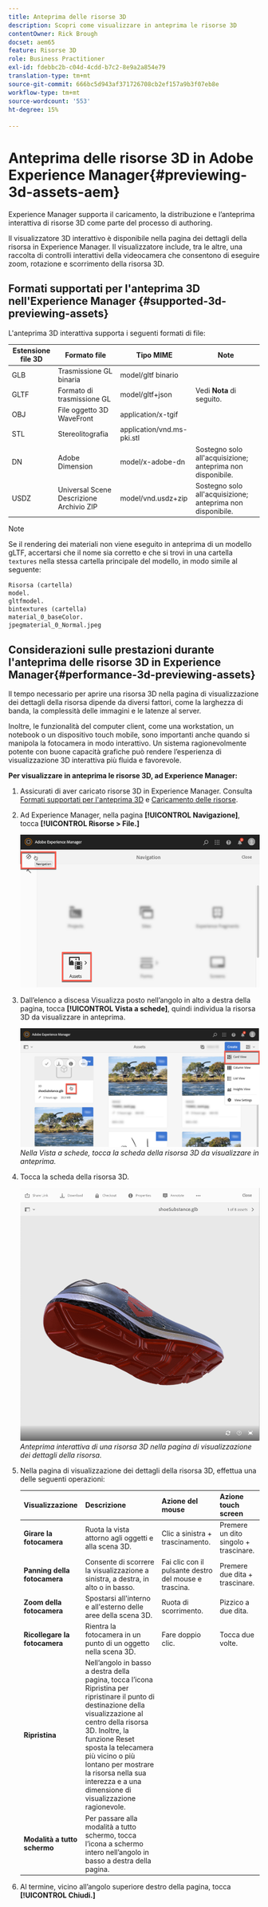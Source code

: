 ```yaml
---
title: Anteprima delle risorse 3D
description: Scopri come visualizzare in anteprima le risorse 3D
contentOwner: Rick Brough
docset: aem65
feature: Risorse 3D
role: Business Practitioner
exl-id: fdebbc2b-c04d-4cdd-b7c2-8e9a2a854e79
translation-type: tm+mt
source-git-commit: 666bc5d943af371726708cb2ef157a9b3f07eb8e
workflow-type: tm+mt
source-wordcount: '553'
ht-degree: 15%

---
```


# Anteprima delle risorse 3D in Adobe Experience Manager{#previewing-3d-assets-aem}

Experience Manager supporta il caricamento, la distribuzione e l’anteprima interattiva di risorse 3D come parte del processo di authoring.

Il visualizzatore 3D interattivo è disponibile nella pagina dei dettagli della risorsa in Experience Manager. Il visualizzatore include, tra le altre, una raccolta di controlli interattivi della videocamera che consentono di eseguire zoom, rotazione e scorrimento della risorsa 3D.

<!-- See also [Working with 3D assets in Dynamic Media](/help/assets/assets-3d.md). -->

## Formati supportati per l&#39;anteprima 3D nell&#39;Experience Manager {#supported-3d-previewing-assets}

L&#39;anteprima 3D interattiva supporta i seguenti formati di file:

| Estensione file 3D | Formato file | Tipo MIME | Note |
|---|---|---|---|
| GLB | Trasmissione GL binaria | model/gltf binario |  |
| GLTF | Formato di trasmissione GL | model/gltf+json | Vedi **Nota** di seguito. |
| OBJ | File oggetto 3D WaveFront | application/x-tgif |  |
| STL | Stereolitografia | application/vnd.ms-pki.stl |  |
| DN | Adobe Dimension | model/x-adobe-dn | Sostegno solo all&#39;acquisizione; anteprima non disponibile. |
| USDZ | Universal Scene Descrizione Archivio ZIP | model/vnd.usdz+zip | Sostegno solo all&#39;acquisizione; anteprima non disponibile. |

>[!NOTE]
>
>Se il rendering dei materiali non viene eseguito in anteprima di un modello gLTF, accertarsi che il nome sia corretto e che si trovi in una cartella `textures` nella stessa cartella principale del modello, in modo simile al seguente:

    Risorsa (cartella)
    model.
    gltfmodel.
    bintextures (cartella)
    material_0_baseColor.
    jpegmaterial_0_Normal.jpeg

## Considerazioni sulle prestazioni durante l&#39;anteprima delle risorse 3D in Experience Manager{#performance-3d-previewing-assets}

Il tempo necessario per aprire una risorsa 3D nella pagina di visualizzazione dei dettagli della risorsa dipende da diversi fattori, come la larghezza di banda, la complessità delle immagini e le latenze al server.

Inoltre, le funzionalità del computer client, come una workstation, un notebook o un dispositivo touch mobile, sono importanti anche quando si manipola la fotocamera in modo interattivo. Un sistema ragionevolmente potente con buone capacità grafiche può rendere l’esperienza di visualizzazione 3D interattiva più fluida e favorevole.

**Per visualizzare in anteprima le risorse 3D, ad Experience Manager:**

1. Assicurati di aver caricato risorse 3D in Experience Manager.
Consulta [Formati supportati per l&#39;anteprima 3D](#supported-3d-previewing-assets) e [Caricamento delle risorse](/help/assets/manage-assets.md#uploading-assets).
1. Ad Experience Manager, nella pagina **[!UICONTROL Navigazione]**, tocca **[!UICONTROL Risorse > File.]**

   ![Pagina di navigazione](/help/assets/assets-dm/navigation-assets.png)

1. Dall’elenco a discesa Visualizza posto nell’angolo in alto a destra della pagina, tocca **[!UICONTROL Vista a schede]**, quindi individua la risorsa 3D da visualizzare in anteprima.

   ![Selezione scheda 3D](/help/assets/assets-dm/3d-card-select.png)
   _Nella Vista a schede, tocca la scheda della risorsa 3D da visualizzare in anteprima._

1. Tocca la scheda della risorsa 3D.

   ![Anteprima 3D interattiva](/help/assets/assets-dm/3d-preview.png)
   _Anteprima interattiva di una risorsa 3D nella pagina di visualizzazione dei dettagli della risorsa._
1. Nella pagina di visualizzazione dei dettagli della risorsa 3D, effettua una delle seguenti operazioni:

   | Visualizzazione | Descrizione | Azione del mouse | Azione touch screen |
   | --- | --- | --- | --- |
   | **Girare la fotocamera** | Ruota la vista attorno agli oggetti e alla scena 3D. | Clic a sinistra + trascinamento. | Premere un dito singolo + trascinare. |
   | **Panning della fotocamera** | Consente di scorrere la visualizzazione a sinistra, a destra, in alto o in basso. | Fai clic con il pulsante destro del mouse e trascina. | Premere due dita + trascinare. |
   | **Zoom della fotocamera** | Spostarsi all&#39;interno e all&#39;esterno delle aree della scena 3D. | Ruota di scorrimento. | Pizzico a due dita. |
   | **Ricollegare la fotocamera** | Rientra la fotocamera in un punto di un oggetto nella scena 3D. | Fare doppio clic. | Tocca due volte. |
   | **Ripristina** | Nell’angolo in basso a destra della pagina, tocca l’icona Ripristina per ripristinare il punto di destinazione della visualizzazione al centro della risorsa 3D. Inoltre, la funzione Reset sposta la telecamera più vicino o più lontano per mostrare la risorsa nella sua interezza e a una dimensione di visualizzazione ragionevole. |  |  |
   | **Modalità a tutto schermo** | Per passare alla modalità a tutto schermo, tocca l’icona a schermo intero nell’angolo in basso a destra della pagina. |  |  |

1. Al termine, vicino all’angolo superiore destro della pagina, tocca **[!UICONTROL Chiudi.]**
